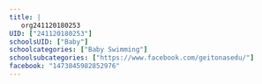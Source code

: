 ```yaml
---
title: |
   org241120180253
UID: ["241120180253"]
schoolsUID: ["Baby"]
schoolcategories: ["Baby Swimming"]
schoolsubcategories: ["https://www.facebook.com/geitonasedu/"]
facebook: "1473845982852976"
---
```


